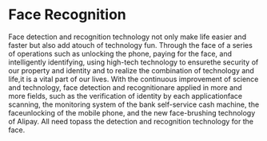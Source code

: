 # Face Recognition
Face detection and recognition technology not only make life easier and faster but also add atouch of technology fun. Through the face of a series of operations such as unlocking the phone, paying for the face, and intelligently identifying, using high-tech technology to ensurethe security of our property and identity and to realize the combination of technology and life,it is a vital part of our lives.
    With the continuous improvement of science and technology, face detection and recognitionare applied in more and more fields, such as the verification of identity by each applicationface scanning, the monitoring system of the bank self-service cash machine, the faceunlocking of the mobile phone, and the new face-brushing technology of Alipay. All need topass the detection and recognition technology for the face.
